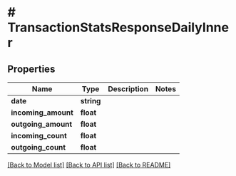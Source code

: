 # # TransactionStatsResponseDailyInner

## Properties

Name | Type | Description | Notes
------------ | ------------- | ------------- | -------------
**date** | **string** |  |
**incoming_amount** | **float** |  |
**outgoing_amount** | **float** |  |
**incoming_count** | **float** |  |
**outgoing_count** | **float** |  |

[[Back to Model list]](../../README.md#models) [[Back to API list]](../../README.md#endpoints) [[Back to README]](../../README.md)
